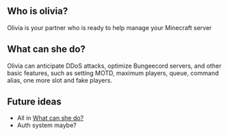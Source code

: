 ## Who is olivia?
Olivia is your partner who is ready to help manage your Minecraft server

## What can she do?
Olivia can anticipate DDoS attacks, optimize Bungeecord servers, and other basic features, such as setting MOTD, maximum players, queue, command alias, one more slot and fake players.

## Future ideas
- All in [What can she do?](https://github.com/Itzky/OliviaServerManager#what-can-she-do)
- Auth system maybe?

